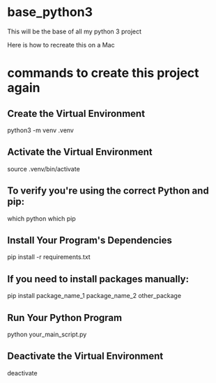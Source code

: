 # base_python3

This will be the base of all my python 3 project

Here is how to recreate this on a Mac

# commands to create this project again

## Create the Virtual Environment

python3 -m venv .venv

## Activate the Virtual Environment

source .venv/bin/activate

## To verify you're using the correct Python and pip:

which python
which pip

## Install Your Program's Dependencies

pip install -r requirements.txt

## If you need to install packages manually:

pip install package_name_1 package_name_2 other_package

## Run Your Python Program

python your_main_script.py

## Deactivate the Virtual Environment

deactivate
